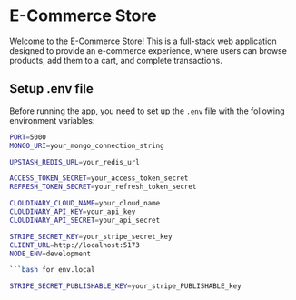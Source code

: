 # E-Commerce Store

Welcome to the E-Commerce Store! This is a full-stack web application designed to provide an e-commerce experience, where users can browse products, add them to a cart, and complete transactions.

## Setup .env file

Before running the app, you need to set up the `.env` file with the following environment variables:

```bash
PORT=5000
MONGO_URI=your_mongo_connection_string

UPSTASH_REDIS_URL=your_redis_url

ACCESS_TOKEN_SECRET=your_access_token_secret
REFRESH_TOKEN_SECRET=your_refresh_token_secret

CLOUDINARY_CLOUD_NAME=your_cloud_name
CLOUDINARY_API_KEY=your_api_key
CLOUDINARY_API_SECRET=your_api_secret

STRIPE_SECRET_KEY=your_stripe_secret_key 
CLIENT_URL=http://localhost:5173
NODE_ENV=development

```bash for env.local

STRIPE_SECRET_PUBLISHABLE_KEY=your_stripe_PUBLISHABLE_key
